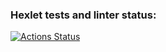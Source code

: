 ### Hexlet tests and linter status:
[![Actions Status](https://github.com/alex-shekin/data-analytics-project-92/workflows/hexlet-check/badge.svg)](https://github.com/alex-shekin/data-analytics-project-92/actions)